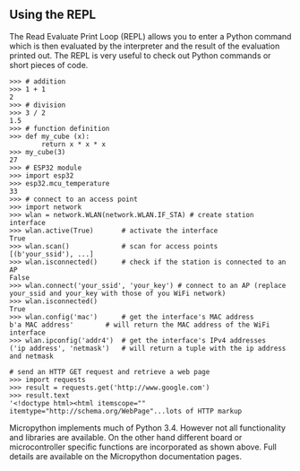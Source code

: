 
## Using the REPL

The Read Evaluate Print Loop (REPL) allows you to enter a Python command which is then evaluated by the interpreter and the result of the evaluation printed out. The REPL is very useful to check out Python commands or short pieces of code. 

```
>>> # addition
>>> 1 + 1
2
>>> # division
>>> 3 / 2
1.5
>>> # function definition
>>> def my_cube (x):
		return x * x * x
>>> my_cube(3)
27
>>> # ESP32 module
>>> import esp32
>>> esp32.mcu_temperature
33
>>> # connect to an access point
>>> import network
>>> wlan = network.WLAN(network.WLAN.IF_STA) # create station interface
>>> wlan.active(True)       # activate the interface
True
>>> wlan.scan()             # scan for access points
[(b'your_ssid'), ...]
>>> wlan.isconnected()      # check if the station is connected to an AP
False
>>> wlan.connect('your_ssid', 'your_key') # connect to an AP (replace your_ssid and your_key with those of you WiFi network)
>>> wlan.isconnected()
True
>>> wlan.config('mac')      # get the interface's MAC address
b'a MAC address'        # will return the MAC address of the WiFi interface 
>>> wlan.ipconfig('addr4')  # get the interface's IPv4 addresses
('ip address', 'netmask')   # will return a tuple with the ip address and netmask

# send an HTTP GET request and retrieve a web page
>>> import requests
>>> result = requests.get('http://www.google.com')
>>> result.text
'<!doctype html><html itemscope="" itemtype="http://schema.org/WebPage"...lots of HTTP markup
```
Micropython implements much of Python 3.4. However not all functionality and libraries are available. On the other hand different board or microcontroller specific functions are incorporated as shown above. Full details are available on the Micropython documentation pages.





